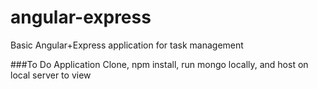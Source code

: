 # angular-express
Basic Angular+Express application for task management


###To Do Application
Clone, npm install, run mongo locally, and host on local server to view


